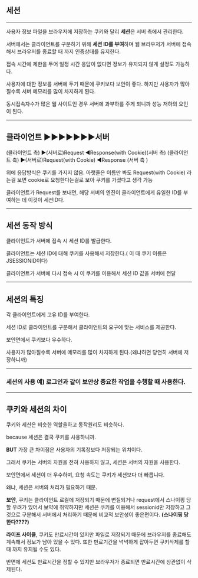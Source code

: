 ## 세션
 
---

사용자 정보 파일을 브라우저에 저장하는 쿠키와 달리 **세션**은 서버 측에서 관리한다.  

서버에서는 클라이언트를 구분하기 위해 **세션 ID를 부여**하며 웹 브라우저가 서버에 접속해서 브라우저를 종료할 때 까지 인증상태를 유지한다. 

접속 시간에 제한을 두어 일정 시간 응답이 없다면 정보가 유지되지 않게 설정도 가능하다. 

사용자에 대한 정보를 서버에 두기 때문에 쿠키보다 보안이 좋다. 하지만 사용자가 많아질수록 서버 메모리를 많이 차지하게 된다. 

동시접속자수가 많은 웹 사이트인 경우 서버에 과부하를 주게 되니까 성능 저하의 요인이 된다. 

----

## 클라이언트 ▶▶▶▶▶▶▶서버

(클라이언트 측) ▶(서버로)Request                 ◀Response(with Cookie)(서버 측)                                                                 (클라이언트 측) ▶(서버로)Request(with Cookie) ◀Response (서버 측 )  

위에 응답방식은 쿠키를 가지지 않음. 아랫줄은 이름만 봐도 Request(with Cookie) 라는걸 보면 cookie로 요청한다는걸로 보아 쿠키를 가졌다고 생각 가능

클라이언트가 Request를 보내면, 해당 서버의 엔진이 클라이언트에게 유일한 ID를 부여하는 데 이것이 세션ID다. 

---

## 세션 동작 방식 

클라이언트가 서버에 접속 시 세션 ID를 발급한다. 

클라이언트는 세션 ID에 대해 쿠키를 사용해서 저장한다.( 이 때 쿠키 이름은 JSESSIONID이다)

클라이언트가 서버에 다시 접속 시 이 쿠키를 이용해서 세션 ID 값을 서버에 전달

---

## 세션의 특징

각 클라이언트에게 고유 ID를 부여한다.

세션 ID로 클라이언트를 구분해서 클라이언트의 요구에 맞는 서비스를 제공한다.

보안면에서 쿠키보다 우수하다.

사용자가 많아질수록 서버에 메모리를 많이 차지하게 된다.(왜냐하면 당연히 서버에 저장하니까)

---

### 세션의 사용 예) 로그인과 같이 보안상 중요한 작업을 수행할 때 사용한다. 

---

## 쿠키와 세션의 차이 

쿠키와 세션은 비슷한 역할을하고 동작원리도 비슷하다.

because 세션은 결국 쿠키를 사용하니까. 

**BUT** 가장 큰 차이점은 사용자의 기록정보다 저장되는 위치이다.

그래서 쿠키는 서버의 자원을 전혀 사용하지 않고, 세션은 서버의 자원을 사용한다. 

보안면에서 세션이 더 우수하며, 요청 속도는 쿠키가 세션보다 더 빠릅니다.

왜냐, 세션은 서버의 처리가 필요하기 때문.

**보안**, 쿠키는 클라이언트 로컬에 저장되기 때문에 변질되거나 request에서 스나이핑 당할 우려가 있어서 보약에 취약하지만 세션은 쿠키를 이용해서 sessionid만 저장하고 그것으로 구분해서 서버에서 처리하기 때문에 비교적 보안성이 좋은편이다. **(스나이핑 당한다????)**

**라이프 사이클**, 쿠키도 만료시간이 있지만 파일로 저장되기 때문에 브라우저를 종료해도 계속해서 정보가 남아 있을 수 있다. 또한 만료기간을 넉넉하게 잡아두면 쿠키삭제를 할 때 까지 유지될 수도 있다. 

반면에 세션도 만료시간을 정할 수 있지만 브라우저가 종료되면 만료시간에 상관없이 삭제된다.

